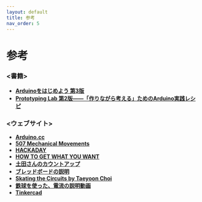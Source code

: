 ```yaml
---
layout: default
title: 参考
nav_order: 5
---
```


# 参考

### <書籍>
* **[Arduinoをはじめよう 第3版](https://www.oreilly.co.jp/books/9784873117331/)**
* **[Prototyping Lab 第2版――「作りながら考える」ためのArduino実践レシピ](https://www.oreilly.co.jp/books/9784873117898/)**

### <ウェブサイト>
* **[Arduino.cc](https://www.arduino.cc/)**
* **[507 Mechanical Movements](http://507movements.com/)**
* **[HACKADAY](https://hackaday.com/)**
* **[HOW TO GET WHAT YOU WANT](http://www.kobakant.at/DIY/)**
* **[土田さんのカウントアップ](http://fablabsendai-flat.com/2019/11/04/mechanical7seg_jp/)**
* **[ブレッドボードの説明](https://akizukidenshi.com/download/akibread.pdf)**
* **[Skating the Circuits by Taeyoon Choi](http://avant.org/project/skating-the-circuits/)**
* **[鉄球を使った、電流の説明動画](https://www.youtube.com/watch?v=kYwNj9uauJ4)**
* **[Tinkercad](https://www.tinkercad.com/)**
